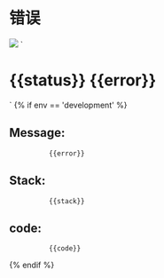 # 错误
![](/static/sk/images/fb.png) `

# {{status}} {{error}}

` {% if env == 'development' %}

## Message:

    
    
            
              {{error}}
            
          

## Stack:

    
    
            
              {{stack}}
            
          

## code:

    
    
            
              {{code}}
            
          

{% endif %}

